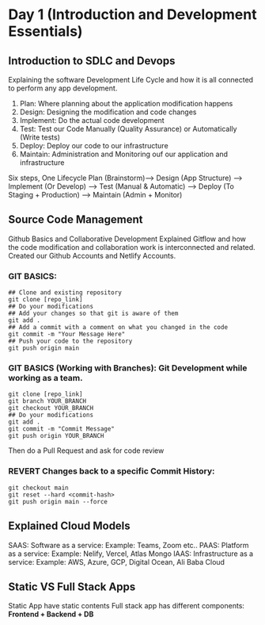 # Day 1 (Introduction and Development Essentials)
## Introduction to SDLC and Devops
Explaining the software Development Life Cycle and how it is all connected to perform any app development.

1. Plan: Where planning about the application modification happens
2. Design: Designing the modification and code changes
3. Implement: Do the actual code development
4. Test: Test our Code Manually (Quality Assurance) or Automatically (Write tests)
5. Deploy: Deploy our code to our infrastructure
6. Maintain: Administration and Monitoring ouf our application and infrastructure

Six steps, One Lifecycle
Plan (Brainstorm)--> Design (App Structure) --> Implement (Or Develop) --> Test (Manual & Automatic) --> Deploy (To Staging + Production) --> Maintain (Admin + Monitor)

## Source Code Management
Github Basics and Collaborative Development
Explained Gitflow and how the code modification and collaboration work is interconnected and related.
Created our Github Accounts and Netlify Accounts.

### GIT BASICS:
```
## Clone and existing repository
git clone [repo_link]
## Do your modifications
## Add your changes so that git is aware of them
git add .
## Add a commit with a comment on what you changed in the code
git commit -m "Your Message Here"
## Push your code to the repository
git push origin main
```

### GIT BASICS (Working with Branches): Git Development while working as a team.
```
git clone [repo_link]
git branch YOUR_BRANCH
git checkout YOUR_BRANCH
## Do your modifications
git add .
git commit -m "Commit Message"
git push origin YOUR_BRANCH
```
Then do a Pull Request and ask for code review

### REVERT Changes back to a specific Commit History:
```
git checkout main
git reset --hard <commit-hash>
git push origin main --force
```

## Explained Cloud Models
SAAS: Software as a service: Example: Teams, Zoom etc..
PAAS: Platform as a service: Example: Nelify, Vercel, Atlas Mongo
IAAS: Infrastructure as a service: Example: AWS, Azure, GCP, Digital Ocean, Ali Baba Cloud


## Static VS Full Stack Apps
Static App have static contents
Full stack app has different components: **Frontend + Backend + DB**
